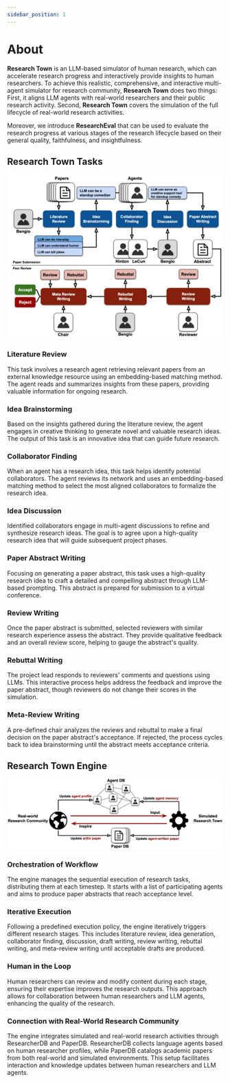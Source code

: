 ```yaml
---
sidebar_position: 1
---
```


# About

**Research Town** is an LLM-based simulator  of human research, which can accelerate research
 progress and interactively provide insights to human researchers. To achieve this realistic, comprehensive, and interactive
multi-agent simulator for research community, **Research Town** does two things: First, it aligns LLM agents with real-world researchers and
 their public research activity. Second, **Research Town** covers the simulation of the full lifecycle of
 real-world research activities.

Moreover, we introduce **ResearchEval** that can
 be used to evaluate the research progress at various stages of the research lifecycle
 based on their general quality, faithfulness, and insightfulness.

## Research Town Tasks

![Docs Version Dropdown](../static/img/intro.jpg)

### Literature Review

This task involves a research agent retrieving relevant papers from an external knowledge resource using an embedding-based matching method. The agent reads and summarizes insights from these papers, providing valuable information for ongoing research.

### Idea Brainstorming

Based on the insights gathered during the literature review, the agent engages in creative thinking to generate novel and valuable research ideas. The output of this task is an innovative idea that can guide future research.

### Collaborator Finding

When an agent has a research idea, this task helps identify potential collaborators. The agent reviews its network and uses an embedding-based matching method to select the most aligned collaborators to formalize the research idea.

### Idea Discussion

Identified collaborators engage in multi-agent discussions to refine and synthesize research ideas. The goal is to agree upon a high-quality research idea that will guide subsequent project phases.

### Paper Abstract Writing

Focusing on generating a paper abstract, this task uses a high-quality research idea to craft a detailed and compelling abstract through LLM-based prompting. This abstract is prepared for submission to a virtual conference.

### Review Writing

Once the paper abstract is submitted, selected reviewers with similar research experience assess the abstract. They provide qualitative feedback and an overall review score, helping to gauge the abstract's quality.

### Rebuttal Writing

The project lead responds to reviewers' comments and questions using LLMs. This interactive process helps address the feedback and improve the paper abstract, though reviewers do not change their scores in the simulation.

### Meta-Review Writing

A pre-defined chair analyzes the reviews and rebuttal to make a final decision on the paper abstract's acceptance. If rejected, the process cycles back to idea brainstorming until the abstract meets acceptance criteria.

## Research Town Engine

![Docs Version Dropdown](../static/img/intro_2.jpg)

### Orchestration of Workflow

The engine manages the sequential execution of research tasks, distributing them at each timestep. It starts with a list of participating agents and aims to produce paper abstracts that reach acceptance level.

### Iterative Execution

Following a predefined execution policy, the engine iteratively triggers different research stages. This includes literature review, idea generation, collaborator finding, discussion, draft writing, review writing, rebuttal writing, and meta-review writing until acceptable drafts are produced.

### Human in the Loop

Human researchers can review and modify content during each stage, ensuring their expertise improves the research outputs. This approach allows for collaboration between human researchers and LLM agents, enhancing the quality of the research.

### Connection with Real-World Research Community

The engine integrates simulated and real-world research activities through ResearcherDB and PaperDB. ResearcherDB collects language agents based on human researcher profiles, while PaperDB catalogs academic papers from both real-world and simulated environments. This setup facilitates interaction and knowledge updates between human researchers and LLM agents.
